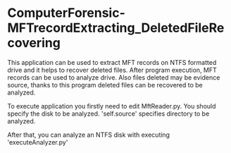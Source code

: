 # ComputerForensic-MFTrecordExtracting_DeletedFileRecovering

This application can be used to extract MFT records on NTFS formatted drive and it helps to recover deleted files. After program execution, MFT records can be used to analyze drive. Also files deleted may be evidence source, thanks to this program deleted files can be recovered to be analyzed. 

To execute application you firstly need to edit MftReader.py. 
You should specify the disk to be analyzed.
'self.source' specifies directory to be analyzed.

After that, you can analyze an NTFS disk with executing 'executeAnalyzer.py'
